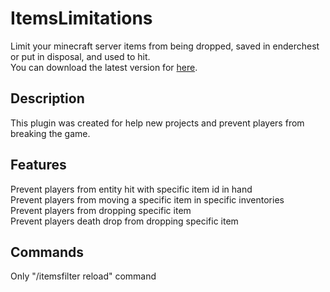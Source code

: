 # ItemsLimitations
Limit your minecraft server items from being dropped, saved in enderchest or put in disposal, and used to hit.<br />
You can download the latest version for [here](https://www.spigotmc.org/resources/itemslimitations.86918/).
## Description
This plugin was created for help new projects and prevent players from breaking the game.

## Features
Prevent players from entity hit with specific item id in hand
<br />Prevent players from moving a specific item in specific inventories
<br />Prevent players from dropping specific item
<br />Prevent players death drop from dropping specific item

## Commands
Only "/itemsfilter reload" command
